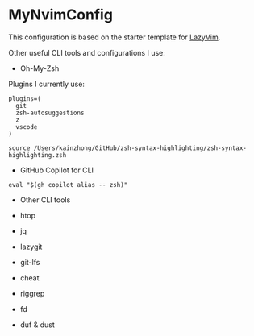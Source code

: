 # MyNvimConfig

This configuration is based on the starter template for [LazyVim](https://github.com/LazyVim/LazyVim).

Other useful CLI tools and configurations I use:

- Oh-My-Zsh

Plugins I currently use:
```
plugins=(
  git
  zsh-autosuggestions
  z
  vscode
)

source /Users/kainzhong/GitHub/zsh-syntax-highlighting/zsh-syntax-highlighting.zsh
```

- GitHub Copilot for CLI

```
eval "$(gh copilot alias -- zsh)"
```

- Other CLI  tools

 - htop
 - jq
 - lazygit
 - git-lfs
 - cheat
 - riggrep
 - fd
 - duf & dust

